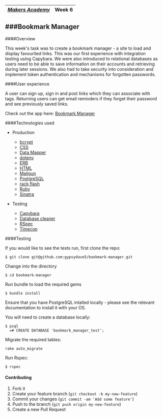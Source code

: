 | [*Makers Academy*](http://www.makersacademy.com) | Week 6 |
| ------------------------------------------------ | ------ |

###Bookmark Manager
---------------------

####Overview

This week's task was to create a bookmark manager - a site to load and display
favourited links. This was our first experience with integration testing using
Capybara. We were also introduced to relational databases as users need to be
able to save information on their accounts and retrieving during later sessions.
We also had to take security into consideration and implement token
authentication and mechanisms for forgotten passwords.

####User experience

A user can sign up, sign in and post links which they can associate with tags.
Returning users can get email reminders if they forget their password and see
previously saved links.

Check out the app here: [Bookmark Manager](http://bookmark-mgr.herokuapp.com/)

####Technologies used

+ Production
  + [bcrypt]
  + [CSS]
  + [Data Mapper]
  + [dotenv]
  + [ERB]
  + [HTML]
  + [Mailgun]
  + [PostgreSQL]
  + [rack flash]
  + [Ruby]
  + [Sinatra]

+ Testing
  + [Capybara]
  + [Database cleaner]
  + [RSpec]
  + [Timecop]

####Testing

If you would like to see the tests run, first clone the repo:
```shell
$ git clone git@github.com:gypsydave5/bookmark-manager.git
```

Change into the directory
```shell
$ cd bookmark-manager
```

Run bundle to load the required gems
```shell
$ bundle install
```

Ensure that you have PostgreSQL intalled locally - please see the relevant
documentation to install it with your OS.

You will need to create a database locally:
```shell
$ psql
  =# CREATE DATABASE 'bookmark_manager_test';
```

Migrate the required tables:
```shell
rake auto_migrate
```

Run Rspec:
```shell
$ rspec
```

#### Contributing

1. Fork it
2. Create your feature branch (`git checkout -b my-new-feature`)
3. Commit your changes (`git commit -am 'Add some feature'`)
4. Push to the branch (`git push origin my-new-feature`)
5. Create a new Pull Request

[Haml]: http://haml.info/
[Yo]: http://www.justyo.co/
[Bookmark Manager]: https://github.com/gypsydave5/bookmark-manager
[Cucumber]: http://cukes.info/
[Timecop]: https://github.com/travisjeffery/timecop
[bcrypt]: https://github.com/codahale/bcrypt-ruby
[CSS]: https://developer.mozilla.org/en-US/docs/Web/CSS
[Data Mapper]: http://datamapper.org/
[dotenv]: https://github.com/bkeepers/dotenv
[ERB]: http://www.stuartellis.eu/articles/erb/#other-resources
[HTML]: https://developer.mozilla.org/en-US/docs/Web/HTML
[Mailgun]: https://github.com/bkeepers/dotenv
[PostgreSQL]: http://www.postgresql.org/
[rack flash]: https://github.com/nakajima/rack-flash
[Ruby]: https://www.ruby-lang.org/en/
[Sinatra]: http://www.sinatrarb.com/
[Capybara]: http://jnicklas.github.io/capybara/
[Database cleaner]: https://github.com/DatabaseCleaner/database_cleaner
[RSpec]: http://rspec.info/
